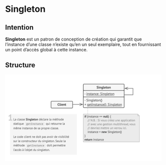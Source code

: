 # Singleton

## Intention

**Singleton** est un patron de conception de création qui garantit que l’instance d’une classe n’existe qu’en un seul exemplaire, tout en fournissant un point d’accès global à cette instance.

## Structure

![Graph](Graph.png)
